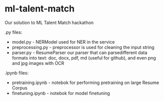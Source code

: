 # ml-talent-match
Our solution to ML Talent Match hackathon

.py files:
* model.py - NERModel used for NER in the service
* preprocessing.py - preprocessor is used for cleaning the input string
* parser.py - ResumeParser our parser that can parsedifferent data formats into text: doc, docx, pdf, md (useful for github), and even png and jpg images with OCR

.ipynb files:
* pretraining.ipynb - notebok for performing pretraining on large Resume Corpus
* finetuning.ipynb - notebok for model finetuning

